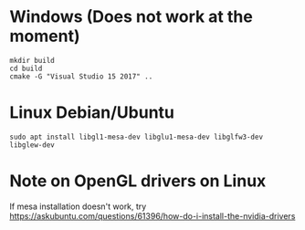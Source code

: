 # Windows (Does not work at the moment)
```
mkdir build
cd build 
cmake -G "Visual Studio 15 2017" ..
```

# Linux Debian/Ubuntu
```
sudo apt install libgl1-mesa-dev libglu1-mesa-dev libglfw3-dev libglew-dev
```
# Note on OpenGL drivers on Linux
If mesa installation doesn't work, try https://askubuntu.com/questions/61396/how-do-i-install-the-nvidia-drivers
